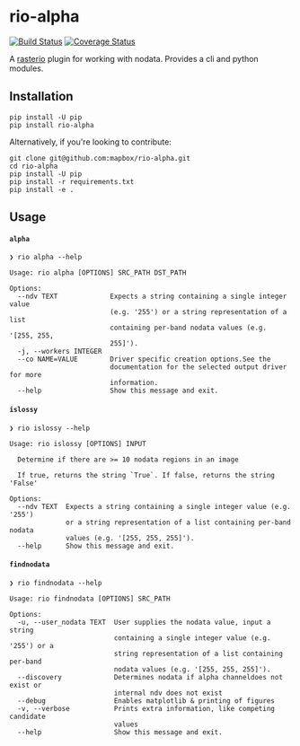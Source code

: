 
rio-alpha
=========

[![Build Status](https://travis-ci.org/mapbox/rio-alpha.svg?branch=master)](https://travis-ci.org/mapbox/rio-alpha)
[![Coverage Status](https://coveralls.io/repos/github/mapbox/rio-alpha/badge.svg?branch=master)](https://coveralls.io/github/mapbox/rio-alpha?branch=master)


A [rasterio](https://github.com/mapbox/rasterio) plugin for working with nodata. Provides a cli and python modules.


Installation
------------

```
pip install -U pip
pip install rio-alpha
```

Alternatively, if you're looking to contribute:

```
git clone git@github.com:mapbox/rio-alpha.git
cd rio-alpha
pip install -U pip
pip install -r requirements.txt
pip install -e .
```


Usage
-----

#### `alpha`

```
❯ rio alpha --help

Usage: rio alpha [OPTIONS] SRC_PATH DST_PATH

Options:
  --ndv TEXT             Expects a string containing a single integer value
                         (e.g. '255') or a string representation of a list
                         containing per-band nodata values (e.g. '[255, 255,
                         255]').
  -j, --workers INTEGER
  --co NAME=VALUE        Driver specific creation options.See the
                         documentation for the selected output driver for more
                         information.
  --help                 Show this message and exit.
```

#### `islossy`

```
❯ rio islossy --help

Usage: rio islossy [OPTIONS] INPUT

  Determine if there are >= 10 nodata regions in an image

  If true, returns the string `True`. If false, returns the string 'False'

Options:
  --ndv TEXT  Expects a string containing a single integer value (e.g. '255')
              or a string representation of a list containing per-band nodata
              values (e.g. '[255, 255, 255]').
  --help      Show this message and exit.
```


#### `findnodata`

```
❯ rio findnodata --help

Usage: rio findnodata [OPTIONS] SRC_PATH

Options:
  -u, --user_nodata TEXT  User supplies the nodata value, input a string
                          containing a single integer value (e.g. '255') or a
                          string representation of a list containing per-band
                          nodata values (e.g. '[255, 255, 255]').
  --discovery             Determines nodata if alpha channeldoes not exist or
                          internal ndv does not exist
  --debug                 Enables matplotlib & printing of figures
  -v, --verbose           Prints extra information, like competing candidate
                          values
  --help                  Show this message and exit.

```
